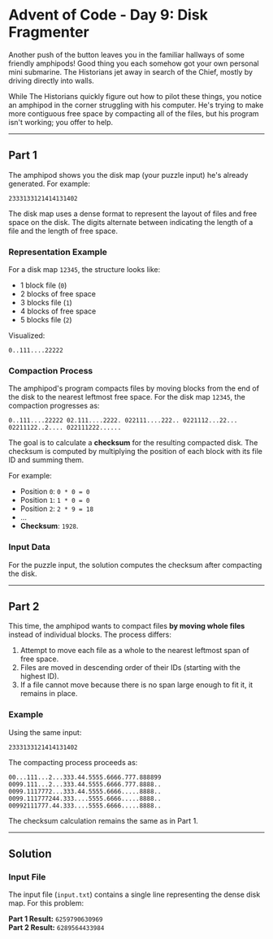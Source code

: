 # Advent of Code - Day 9: Disk Fragmenter

Another push of the button leaves you in the familiar hallways of some friendly amphipods! Good thing you each somehow got your own personal mini submarine. The Historians jet away in search of the Chief, mostly by driving directly into walls.

While The Historians quickly figure out how to pilot these things, you notice an amphipod in the corner struggling with his computer. He's trying to make more contiguous free space by compacting all of the files, but his program isn't working; you offer to help.

---

## Part 1

The amphipod shows you the disk map (your puzzle input) he's already generated. For example:

```
2333133121414131402
```


The disk map uses a dense format to represent the layout of files and free space on the disk. The digits alternate between indicating the length of a file and the length of free space.

### Representation Example

For a disk map `12345`, the structure looks like:
- 1 block file (`0`)
- 2 blocks of free space
- 3 blocks file (`1`)
- 4 blocks of free space
- 5 blocks file (`2`)

Visualized:
```
0..111....22222
```


### Compaction Process

The amphipod's program compacts files by moving blocks from the end of the disk to the nearest leftmost free space. For the disk map `12345`, the compaction progresses as:

```
0..111....22222 02.111....2222. 022111....222.. 0221112...22... 02211122..2.... 022111222......
```


The goal is to calculate a **checksum** for the resulting compacted disk. The checksum is computed by multiplying the position of each block with its file ID and summing them.

For example:
- Position `0`: `0 * 0 = 0`
- Position `1`: `1 * 0 = 0`
- Position `2`: `2 * 9 = 18`
- ...
- **Checksum**: `1928`.

### Input Data

For the puzzle input, the solution computes the checksum after compacting the disk.

---

## Part 2

This time, the amphipod wants to compact files **by moving whole files** instead of individual blocks. The process differs:
1. Attempt to move each file as a whole to the nearest leftmost span of free space.
2. Files are moved in descending order of their IDs (starting with the highest ID).
3. If a file cannot move because there is no span large enough to fit it, it remains in place.

### Example

Using the same input:

```
2333133121414131402
```


The compacting process proceeds as:

```
00...111...2...333.44.5555.6666.777.888899 0099.111...2...333.44.5555.6666.777.8888.. 0099.1117772...333.44.5555.6666.....8888.. 0099.111777244.333....5555.6666.....8888.. 00992111777.44.333....5555.6666.....8888..
```


The checksum calculation remains the same as in Part 1.

---

## Solution

### Input File

The input file (`input.txt`) contains a single line representing the dense disk map. For this problem:

**Part 1 Result:** `6259790630969`  
**Part 2 Result:** `6289564433984`
